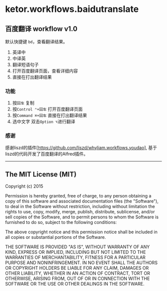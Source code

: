 # ketor.workflows.baidutranslate

## 百度翻译 workflow v1.0

默认快捷键 `bd`，查看翻译结果。

1. 英译中
2. 中译英
3. 翻译短语句子
4. 打开百度翻译页面，查看详细内容
5. 直接在打出翻译结果

### 功能

1. 按`回车` 复制
2. 按`Control ⌃+回车` 打开百度翻译页面
3. 按`Command ⌘+回车` 直接在打出翻译结果
4. 选中文字 双击`Option ⌥`进行翻译

### 感谢

感谢liszd的插件[https://github.com/liszd/whyliam.workflows.youdao], 基于liszd的代码开发了百度翻译的Alfred插件。

---

## The MIT License (MIT)

Copyright (c) 2015

Permission is hereby granted, free of charge, to any person obtaining a copy
of this software and associated documentation files (the "Software"), to deal
in the Software without restriction, including without limitation the rights
to use, copy, modify, merge, publish, distribute, sublicense, and/or sell
copies of the Software, and to permit persons to whom the Software is
furnished to do so, subject to the following conditions:

The above copyright notice and this permission notice shall be included in
all copies or substantial portions of the Software.

THE SOFTWARE IS PROVIDED "AS IS", WITHOUT WARRANTY OF ANY KIND, EXPRESS OR
IMPLIED, INCLUDING BUT NOT LIMITED TO THE WARRANTIES OF MERCHANTABILITY,
FITNESS FOR A PARTICULAR PURPOSE AND NONINFRINGEMENT. IN NO EVENT SHALL THE
AUTHORS OR COPYRIGHT HOLDERS BE LIABLE FOR ANY CLAIM, DAMAGES OR OTHER
LIABILITY, WHETHER IN AN ACTION OF CONTRACT, TORT OR OTHERWISE, ARISING FROM,
OUT OF OR IN CONNECTION WITH THE SOFTWARE OR THE USE OR OTHER DEALINGS IN
THE SOFTWARE.
